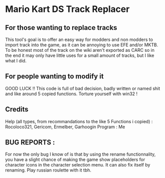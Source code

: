 # Mario Kart DS Track Replacer

## For those wanting to replace tracks

This tool's goal is to offer an easy way for modders and non modders to import track into the game, as it can be annoying to use EFE and/or MKTB. To be honest most of the track on the wiki aren't exported as CARC so in the end it may only have little uses for a small amount of tracks, but I like what I did.

## For people wanting to modify it

GOOD LUCK !! This code is full of bad decision, badly written or named shit and like around 5 copied functions. Torture yourself with win32 !

## Credits

Help (all types, from recommandations to the like 5 Functions i copied) : Rocoloco321, Gericom, Ermelber, Garhoogin
Program : Me

## BUG REPORTS :

For now the only bug I know of is that by using the rename functionnality, you have a slight chance of making the game show placeholders for character icons in the character selection menu. It can also fix itself by renaming. Play russian roulette with it tbh.
